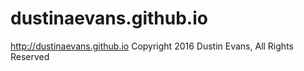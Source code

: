 # dustinaevans.github.io
http://dustinaevans.github.io
Copyright 2016 Dustin Evans, All Rights Reserved
